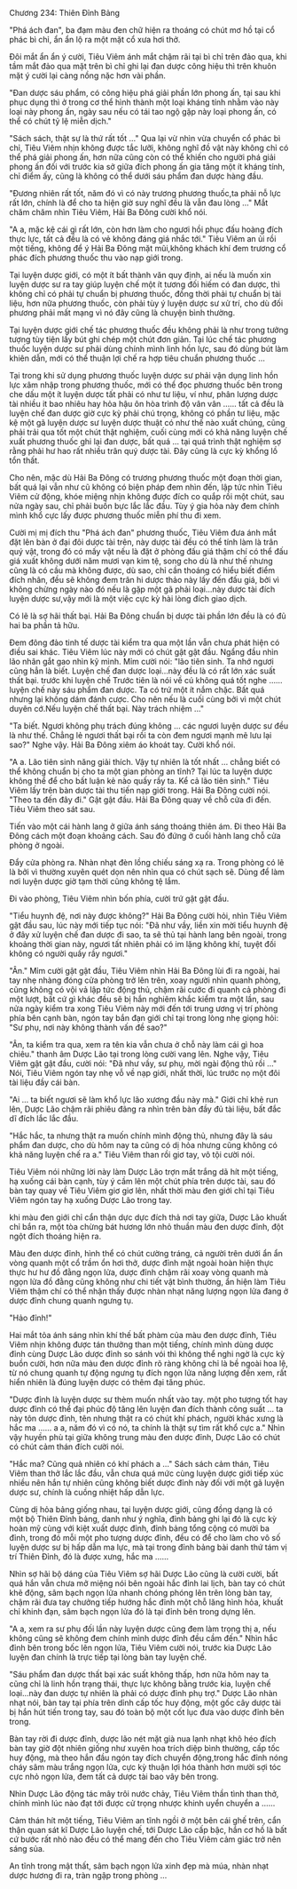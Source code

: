 




Chương 234: Thiên Đỉnh Bảng


"Phá ách đan", ba đạm màu đen chữ hiện ra thoáng có chút mơ hồ tại cổ phác bì chỉ, ẩn ẩn lộ ra một mặt cổ xưa hơi thở.

Đôi mắt ẩn ẩn ý cười, Tiêu Viêm ánh mắt chậm rãi tại bì chỉ trên đảo qua, khi tầm mắt đảo qua mặt trên bì chỉ ghi lại đan dược công hiệu thì trên khuôn mặt ý cười lại càng nồng nặc hơn vài phần.

"Đan dược sáu phẩm, có công hiệu phá giải phần lớn phong ấn, tại sau khi phục dụng thì ở trong cơ thể hình thành một loại kháng tính nhằm vào này loại này phong ấn, ngày sau nếu có tái tao ngộ gặp này loại phong ấn, có thể có chút tỷ lệ miễn dịch."

"Sách sách, thật sự là thứ rất tốt …" Qua lại vừ nhìn vừa chuyển cổ phác bì chỉ, Tiêu Viêm nhịn không được tắc lưỡi, không nghĩ đồ vật này không chỉ có thể phá giải phong ấn, hơn nữa cũng còn có thể khiến cho người phá giải phong ấn đối với trước kia sở giữa đích phong ấn gia tăng một ít kháng tính, chỉ điểm ấy, cũng là không có thể dưới sáu phẩm đan dược hàng đầu.

"Đương nhiên rất tốt, năm đó vì có này trương phương thuốc,ta phải nỗ lực rất lớn, chính là để cho ta hiện giờ suy nghĩ đều là vẫn đau lòng …" Mắt chăm chăm nhìn Tiêu Viêm, Hải Ba Đông cười khổ nói.

"A a, mặc kệ cái gì rất lớn, còn hơn làm cho ngươi hồi phục đấu hoàng đích thực lực, tất cả đều là có vẻ không đáng giá nhắc tới." Tiêu Viêm an ủi rồi một tiếng, không để ý Hải Ba Đông mặt mũi,không khách khí đem trương cổ phác đích phương thuốc thu vào nạp giới trong.

Tại luyện dược giới, có một ít bất thành văn quy định, ai nếu là muốn xin luyện dược sư ra tay giúp luyện chế một ít tương đối hiếm có đan dược, thì không chỉ có phải tự chuẩn bị phương thuốc, đồng thời phải tự chuẩn bị tài liệu, hơn nữa phương thuốc, còn phải tùy ý luyện dược sư xử trí, cho dù đối phương phải mất mạng vì nó đây cũng là chuyện bình thường.

Tại luyện dược giới chế tác phương thuốc đều không phải là như trong tưởng tượng tùy tiện lấy bút ghi chép một chút đơn giản. Tại lúc chế tác phương thuốc luyện dược sư phải dùng chính mình linh hồn lực, sau đó dùng bút làm khiên dẫn, mới có thể thuận lợi chế ra hợp tiêu chuẩn phương thuốc …

Tại trong khi sử dụng phương thuốc luyện dược sư phải vận dụng linh hồn lực xâm nhập trong phương thuốc, mới có thể đọc phương thuốc bên trong che dấu một ít luyện dược tất phải có như tư liệu, ví như, phân lượng dược tài nhiều it bao nhiêu hay hỏa hậu ôn hòa trình độ vân vân …… tất cả đều là luyện chế đan dược giờ cực kỳ phải chú trọng, không có phần tư liệu, mặc kệ một gã luyện dược sư luyện dược thuật có như thế nào xuất chúng, cũng phải trải qua tốt một chút thật nghiệm, cuối cùng mới có khả năng luyện chế xuất phương thuốc ghi lại đan dược, bất quá … tại quá trình thật nghiệm sợ rằng phải hư hao rất nhiều trân quý dược tài. Đây cũng là cực kỳ khổng lồ tổn thất.

Cho nên, mặc dù Hải Ba Đông có trương phương thuốc một đoạn thời gian, bất quá lại vẫn như cũ không có biện pháp đem nhìn đến, lập tức nhìn Tiêu Viêm cử động, khóe miệng nhịn không được đích co quắp rồi một chút, sau nửa ngày sau, chỉ phải buồn bực lắc lắc đầu. Tùy ý gia hỏa này đem chính mình khổ cực lấy được phương thuốc miễn phí thu đi xem.

Cười mị mị đích thu "Phá ách đan" phương thuốc, Tiêu Viêm đưa ánh mắt đặt lên bàn ở đại đôi dược tài trên, này dược tài đều có thể tính làm là trân quý vật, trong đó có mấy vật nếu là đặt ở phòng đấu giá thậm chí có thể đấu giá xuất không dưới năm mươi vạn kim tệ, song cho dù là như thế nhưng cũng là có cầu mà không được, dù sao, chỉ cần thoáng có hiểu biết điểm đích nhân, đều sẽ không đem trân hi dược thảo này lấy đến đấu giá, bởi vì không chừng ngày nào đó nếu là gặp một gã phải loại...này dược tài đích luyện dược sư,vậy mới là một việc cực kỳ hài lòng đích giao dịch.

Có lẽ là sợ hãi thất bại. Hải Ba Đông chuẩn bị dược tài phần lớn đều là có đủ hai ba phần tả hữu.

Đem đông đảo tinh tế dược tài kiểm tra qua một lần vẫn chưa phát hiện có điều sai khác. Tiêu Viêm lúc này mới có chút gật gật đầu. Ngẩng đầu nhìn lão nhân gắt gao nhìn kỹ mình. Mỉm cười nói: "lão tiên sinh. Ta nhớ ngươi cũng hẳn là biết. Luyện chế đan dược loại...này đều là có rất lớn xác suất thất bại. trước khi luyện chế Trước tiên là nói về cú không quá tốt nghe …… luyện chế này sáu phẩm đan dược. Ta có trứ một ít nắm chặc. Bất quá nhưng lại không dám đánh cược. Cho nên nếu là cuối cùng bởi vì một chút duyên cớ.Nếu luyện chế thất bại. Này trách nhiệm …"

"Ta biết. Ngươi không phụ trách đúng không … các ngươi luyện dược sư đều là như thế. Chẳng lẻ ngươi thất bại rồi ta còn đem ngươi mạnh mẽ lưu lại sao?" Nghe vậy. Hải Ba Đông xiêm áo khoát tay. Cười khổ nói.

"A a. Lão tiên sinh năng giải thích. Vậy tự nhiên là tốt nhất … chẳng biết có thể không chuẩn bị cho ta một gian phòng an tĩnh? Tại lúc ta luyện dược không thể để cho bất luận kẻ nào quấy rầy ta. Kể cả lão tiên sinh." Tiêu Viêm lấy trên bàn dược tài thu tiến nạp giới trong. Hải Ba Đông cười nói. "Theo ta đến đây đi." Gật gật đầu. Hải Ba Đông quay về chỗ cửa đi đến. Tiêu Viêm theo sát sau.

Tiến vào một cái hành lang ở giữa ánh sáng thoáng thiên ám. Đi theo Hải Ba Đông cách một đoạn khoảng cách. Sau đó đứng ở cuối hành lang chỗ cửa phòng ở ngoài.

Đẩy cửa phòng ra. Nhàn nhạt đèn lồng chiếu sáng xạ ra. Trong phòng có lẽ là bởi vì thường xuyên quét dọn nên nhìn qua có chút sạch sẽ. Dùng để làm nơi luyện dược giờ tạm thời cũng không tệ lắm.

Đi vào phòng, Tiêu Viêm nhìn bốn phía, cười trứ gật gật đầu.

"Tiểu huynh đệ, nơi này được không?" Hải Ba Đông cười hỏi, nhìn Tiêu Viêm gật đầu sau, lúc này mới tiếp tục nói: "Đã như vầy, liền xin mời tiểu huynh đệ ở đây xử luyện chế đan dược đi sao, ta sẽ thủ tại hành lang bên ngoài, trong khoảng thời gian này, ngươi tất nhiên phải có im lặng không khí, tuyệt đối không có người quấy rầy ngươi."

"Ân." Mỉm cười gật gật đầu, Tiêu Viêm nhìn Hải Ba Đông lùi đi ra ngoài, hai tay nhẹ nhàng đóng cửa phòng trở lên trên, xoay người nhìn quanh phòng, cũng không có vội vả lập tức động thủ, chậm rãi cước đi quanh cả phòng đi một lượt, bất cứ gì khác đều sẽ bị hắn nghiêm khắc kiểm tra một lần, sau nửa ngày kiểm tra xong Tiêu Viêm này mới đến tới trung ương vị trí phòng phía bên cạnh bàn, ngón tay bắn đạn giới chỉ tại trong lòng nhẹ giọng hỏi: "Sư phụ, nơi này không thành vấn đề sao?"

"Ân, ta kiểm tra qua, xem ra tên kia vẫn chưa ở chỗ này làm cái gì hoa chiêu." thanh âm Dược Lão tại trong lòng cười vang lên. Nghe vậy, Tiêu Viêm gật gật đầu, cười nói: "Đã như vầy, sư phụ, mời ngài động thủ rồi …" Nói, Tiêu Viêm ngón tay nhẹ vỗ về nạp giới, nhất thời, lúc trước nọ một đôi tài liệu đầy cái bàn.

"Ai … ta biết ngươi sẽ làm khổ lực lão xương đầu này mà." Giới chỉ khẻ run lên, Dược Lão chậm rãi phiêu đãng ra nhìn trên bàn đầy đủ tài liệu, bất đắc dĩ đích lắc lắc đầu.

"Hắc hắc, ta nhưng thật ra muốn chính mình động thủ, nhưng đây là sáu phẩm đan dược, cho dù hôm nay ta cũng có dị hỏa nhưng cũng không có khả năng luyện chế ra a." Tiêu Viêm than rồi giơ tay, vô tội cười nói.

Tiêu Viêm nói những lời này làm Dược Lão trợn mắt trắng dã hít một tiếng, hạ xuống cái bàn cạnh, tùy ý cầm lên một chút phía trên dược tài, sau đó bàn tay quay về Tiêu Viêm giơ giơ lên, nhất thời màu đen giới chỉ tại Tiêu Viêm ngón tay hạ xuống Dược Lão trong tay.

khi màu đen giới chỉ cẩn thận dực dực đích thả nơi tay giữa, Dược Lão khuất chỉ bắn ra, một tòa chừng bát hương lớn nhỏ thuần màu đen dược đỉnh, đột ngột đích thoáng hiện ra.

Màu đen dược đỉnh, hình thể có chút cường tráng, cả người trên dưới ẩn ẩn vòng quanh một cổ trầm ổn hơi thở, dược đỉnh mặt ngoài hoàn hiện thực thực hư hư đồ đằng ngọn lửa, dược đỉnh chậm rãi xoay vòng quanh mà ngọn lửa đồ đằng cũng không như chi tiết vật bình thường, ẩn hiện làm Tiêu Viêm thậm chí có thể nhận thấy được nhàn nhạt năng lượng ngọn lửa đang ở dược đỉnh chung quanh ngưng tụ.

"Hảo đỉnh!"

Hai mắt tỏa ánh sáng nhìn khí thế bất phàm của màu đen dược đỉnh, Tiêu Viêm nhịn không được tán thưởng than một tiếng, chính mình dùng dược đỉnh cùng Dược Lão dược đỉnh so sánh vói thì không thể nghi ngờ là cực kỳ buồn cười, hơn nữa màu đen dược đỉnh rõ ràng không chỉ là bề ngoài hoa lệ, từ nó chung quanh tự động ngưng tụ đích ngọn lửa năng lượng đến xem, rất hiển nhiên là đúng luyện dược có thêm đại tăng phúc.

"Dược đỉnh là luyện dược sư thèm muốn nhất vào tay. một pho tượng tốt hay dược đỉnh có thể đại phúc độ tăng lên luyện đan đích thành công suất … ta này tôn dược đỉnh, tên nhưng thật ra có chút khí phách, người khác xưng là hắc ma …… a a, năm đó vì có nó, ta chính là thật sự tìm rất khổ cực a." Nhìn vậy huyền phù tại giữa không trung màu đen dược đỉnh, Dược Lão có chút có chút cảm thán đích cười nói.

"Hắc ma? Cũng quả nhiên có khí phách a …" Sách sách cảm thán, Tiêu Viêm than thở lắc lắc đầu, vẫn chưa quá mức cùng luyện dược giới tiếp xúc nhiều nên hắn tự nhiên cũng không biết dược đỉnh này đối với một gã luyện dược sư, chính là cuồng nhiệt hấp dẫn lực.

Cùng dị hỏa bảng giống nhau, tại luyện dược giới, cũng đồng dạng là có một bộ Thiên Đỉnh bảng, danh như ý nghĩa, đỉnh bảng ghi lại đó là cực kỳ hoàn mỹ cùng với kiệt xuất dược đỉnh, đỉnh bảng tổng cộng có mười ba đỉnh, trong đó mỗi một pho tượng dược đỉnh, đều có để cho làm cho vô số luyện dược sư bị hấp dẫn ma lực, mà tại trong đỉnh bảng bài danh thứ tám vị trí Thiên Đỉnh, đó là được xưng, hắc ma ……

Nhìn sợ hãi bộ dáng của Tiêu Viêm sợ hãi Dược Lão cũng là cười cười, bất quá hắn vẫn chưa mở miệng nói bên ngoài hắc đỉnh lai lịch, bàn tay có chút khẽ động, sâm bạch ngọn lửa nhanh chóng phóng lên trên lòng bàn tay, chậm rãi đưa tay chưởng tiếp hướng hắc đỉnh một chỗ lăng hình hỏa, khuất chỉ khinh đạn, sâm bạch ngọn lửa đó là tại đỉnh bên trong dựng lên.

"A a, xem ra sư phụ đối lần này luyện dược cũng đem làm trọng thị a, nếu không cũng sẽ không đem chính mình dược đỉnh đều cầm đến." Nhìn hắc đỉnh bên trong bốc lên ngọn lửa, Tiêu Viêm cười nói, trước kia Dược Lão luyện đan chính là trực tiếp tại lòng bàn tay luyện chế.

"Sáu phẩm đan dược thất bại xác suất không thấp, hơn nữa hôm nay ta cũng chỉ là linh hồn trạng thái, thực lực không bằng trước kia, luyện chế loại...này đan dược tự nhiên là phải có dược đỉnh phụ trợ." Dược Lão nhàn nhạt nói, bàn tay tại phía trên dỉnh cấp tốc huy động, một gốc cây dược tài bị hắn hút tiến trong tay, sau đó toàn bộ một cốt lục đưa vào dược đỉnh bên trong.

Bàn tay rời đi dược đỉnh, dược lão nét mặt già nua lạnh nhạt khô héo đích bàn tay giờ đột nhiên giống như xuyên hoa trích diệp bình thường, cấp tốc huy động, mà theo hắn đầu ngón tay đích chuyển động,trong hắc đỉnh nóng cháy sâm màu trắng ngọn lửa, cực kỳ thuận lợi hóa thành hơn mười sợi tóc cực nhỏ ngọn lửa, đem tất cả dược tài bao vây bên trong.

Nhìn Dược Lão động tác mây trôi nước chảy, Tiêu Viêm thần tình than thở, chính mình lúc nào đạt tới được cử trọng nhược khinh uyển chuyển a ……

Cảm thán hít một tiếng, Tiêu Viêm an tĩnh ngồi ở một bên cái ghế trên, cẩn thận quan sát kĩ Dược Lão luyện chế, tới Dược Lão cấp bậc, hắn cơ hồ là bất cứ bước rất nhỏ nào đều có thể mang đến cho Tiêu Viêm cảm giác trở nên sáng sủa.

An tĩnh trong mật thất, sâm bạch ngọn lửa xinh đẹp mà múa, nhàn nhạt dược hương đi ra, tràn ngập trong phòng …





